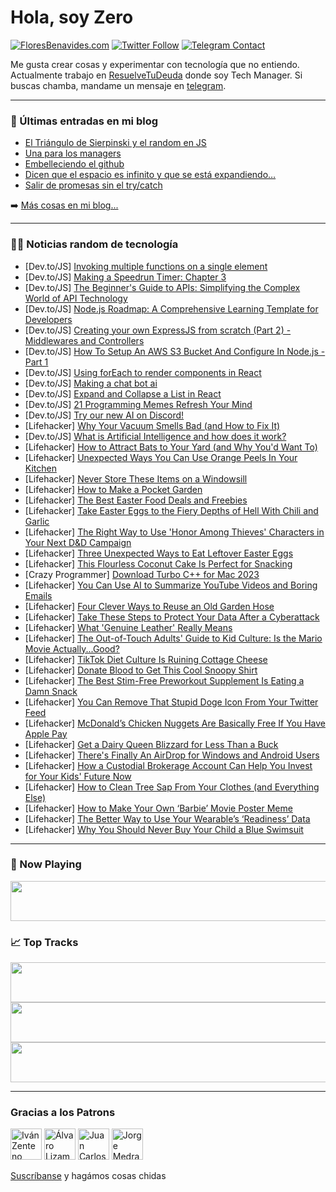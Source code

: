 # Hola, soy Zero

[![FloresBenavides.com](https://img.shields.io/website?down_message=oops&label=MiBlog&style=for-the-badge&up_message=online&url=https%3A%2F%2Ffloresbenavides.com)](https://floresbenavides.com) [![Twitter Follow](https://img.shields.io/twitter/follow/ZeroDragon?color=%231DA1F2&label=Follow&logo=twitter&logoColor=ffffff&style=for-the-badge)](https://twitter.com/zerodragon) [![Telegram Contact](https://img.shields.io/badge/escr%C3%ADbeme-ZeroDragon-%2326A5E4?style=for-the-badge&logo=telegram)](https://t.me/zerodragon)

Me gusta crear cosas y experimentar con tecnología que no entiendo.
Actualmente trabajo en [ResuelveTuDeuda](http://github.com/resuelve) donde soy Tech Manager.
Si buscas chamba, mandame un mensaje en [telegram](https://t.me/zerodragon).

---

### 📕 Últimas entradas en mi blog
<!-- BLOG-POST-LIST:START -->
- [El Triángulo de Sierpinski y el random en JS](https://floresbenavides.com/el-triangulo-de-sierpinski-y-el-random-en-js/)
- [Una para los managers](https://floresbenavides.com/una-para-los-managers/)
- [Embelleciendo el github](https://floresbenavides.com/embelleciendo-el-github/)
- [Dicen que el espacio es infinito y que se está expandiendo…](https://floresbenavides.com/dicen-que-el-espacio-es-infinito-y-que-se-esta-expandiendo/)
- [Salir de promesas sin el try/catch](https://floresbenavides.com/salir-de-promesas-sin-el-try-catch/)
<!-- BLOG-POST-LIST:END -->

➡️ [Más cosas en mi blog...](https://floresbenavides.com)

---

### 👨‍💻 Noticias random de tecnología
<!-- TECH-POSTS:START -->
- [Dev.to/JS] [Invoking multiple functions on a single element](https://dev.to/greenteaisgreat/invoking-multiple-functions-on-a-single-element-5845)
- [Dev.to/JS] [Making a Speedrun Timer: Chapter 3](https://dev.to/kevthedev/making-a-speedrun-timer-chapter-3-f8k)
- [Dev.to/JS] [The Beginner&#39;s Guide to APIs: Simplifying the Complex World of API Technology](https://dev.to/titre123/the-beginners-guide-to-apis-simplifying-the-complex-world-of-api-technology-1m6k)
- [Dev.to/JS] [Node.js Roadmap: A Comprehensive Learning Template for Developers](https://dev.to/shreyvijayvargiya/nodejs-roadmap-a-comprehensive-learning-template-for-developers-132b)
- [Dev.to/JS] [Creating your own ExpressJS from scratch &lpar;Part 2&rpar; - Middlewares and Controllers](https://dev.to/wesleymreng7/creating-your-own-expressjs-from-scratch-part-2-middlewares-and-controllers-2fbc)
- [Dev.to/JS] [How To Setup An AWS S3 Bucket And Configure In Node.js - Part 1](https://dev.to/rockyessel/how-to-setup-an-aws-s3-bucket-and-configure-in-nodejs-part-1-1bko)
- [Dev.to/JS] [Using forEach to render components in React](https://dev.to/iraklitchiglad5/using-foreach-to-render-components-in-react-4n9f)
- [Dev.to/JS] [Making a chat bot ai](https://dev.to/ghalbeyou/making-a-chat-bot-ai-384e)
- [Dev.to/JS] [Expand and Collapse a List in React](https://dev.to/iraklitchiglad5/expand-and-collapse-a-list-in-react-37j0)
- [Dev.to/JS] [21 Programming Memes Refresh Your Mind](https://dev.to/jon_snow789/21-programming-memes-refresh-your-mind-1fa0)
- [Dev.to/JS] [Try our new AI on Discord!](https://dev.to/heexy/try-our-new-ai-on-discord-2a25)
- [Lifehacker] [Why Your Vacuum Smells Bad &lpar;and How to Fix It&rpar;](https://lifehacker.com/why-your-vacuum-smells-bad-and-how-to-fix-it-1850315877)
- [Dev.to/JS] [What is Artificial Intelligence and how does it work?](https://dev.to/newslekhak/what-is-artificial-intelligence-and-how-does-it-work-2k3f)
- [Lifehacker] [How to Attract Bats to Your Yard &lpar;and Why You&#39;d Want To&rpar;](https://lifehacker.com/how-to-attract-bats-to-your-yard-and-why-youd-want-to-1850315881)
- [Lifehacker] [Unexpected Ways You Can Use Orange Peels In Your Kitchen](https://lifehacker.com/unexpected-ways-you-can-use-orange-peels-in-your-kitche-1850315885)
- [Lifehacker] [Never Store These Items on a Windowsill](https://lifehacker.com/never-store-these-items-on-a-windowsill-1850314993)
- [Lifehacker] [How to Make a Pocket Garden](https://lifehacker.com/how-to-make-a-pocket-garden-1850314990)
- [Lifehacker] [The Best Easter Food Deals and Freebies](https://lifehacker.com/the-best-easter-food-deals-and-freebies-1850305940)
- [Lifehacker] [Take Easter Eggs to the Fiery Depths of Hell With Chili and Garlic](https://lifehacker.com/take-easter-eggs-to-the-fiery-depths-of-hell-with-chili-1850313422)
- [Lifehacker] [The Right Way to Use &#39;Honor Among Thieves&#39; Characters in Your Next D&amp;D Campaign](https://lifehacker.com/the-right-way-to-use-honor-among-thieves-characters-in-1850313225)
- [Lifehacker] [Three Unexpected Ways to Eat Leftover Easter Eggs](https://lifehacker.com/three-unexpected-ways-to-eat-leftover-easter-eggs-1850312627)
- [Lifehacker] [This Flourless Coconut Cake Is Perfect for Snacking](https://lifehacker.com/this-flourless-coconut-cake-is-perfect-for-snacking-1850312613)
- [Crazy Programmer] [Download Turbo C++ for Mac 2023](https://www.thecrazyprogrammer.com/2023/04/turbo-c-for-mac.html)
- [Lifehacker] [You Can Use AI to Summarize YouTube Videos and Boring Emails](https://lifehacker.com/you-can-actually-use-ai-to-summarize-youtube-videos-and-1850311347)
- [Lifehacker] [Four Clever Ways to Reuse an Old Garden Hose](https://lifehacker.com/four-clever-ways-to-reuse-an-old-garden-hose-1850312495)
- [Lifehacker] [Take These Steps to Protect Your Data After a Cyberattack](https://lifehacker.com/take-these-steps-to-protect-your-data-after-a-cyberatta-1850304604)
- [Lifehacker] [What &#39;Genuine Leather&#39; Really Means](https://lifehacker.com/what-genuine-leather-really-means-1850309049)
- [Lifehacker] [The Out-of-Touch Adults&#39; Guide to Kid Culture: Is the Mario Movie Actually...Good?](https://lifehacker.com/the-out-of-touch-adults-guide-to-kid-culture-is-the-ma-1850309148)
- [Lifehacker] [TikTok Diet Culture Is Ruining Cottage Cheese](https://lifehacker.com/tiktok-diet-culture-is-ruining-cottage-cheese-1850308811)
- [Lifehacker] [Donate Blood to Get This Cool Snoopy Shirt](https://lifehacker.com/donate-blood-to-get-this-cool-snoopy-shirt-1850309648)
- [Lifehacker] [The Best Stim-Free Preworkout Supplement Is Eating a Damn Snack](https://lifehacker.com/the-best-stim-free-preworkout-supplement-is-eating-a-da-1850308539)
- [Lifehacker] [You Can Remove That Stupid Doge Icon From Your Twitter Feed](https://lifehacker.com/you-can-remove-that-stupid-doge-icon-from-your-twitter-1850308507)
- [Lifehacker] [McDonald’s Chicken Nuggets Are Basically Free If You Have Apple Pay](https://lifehacker.com/mcdonald-s-chicken-nuggets-are-basically-free-if-you-ha-1850308128)
- [Lifehacker] [Get a Dairy Queen Blizzard for Less Than a Buck](https://lifehacker.com/get-a-dairy-queen-blizzard-for-less-than-a-buck-1850305132)
- [Lifehacker] [There&#39;s Finally An AirDrop for Windows and Android Users](https://lifehacker.com/theres-finally-an-airdrop-for-windows-and-android-users-1850306548)
- [Lifehacker] [How a Custodial Brokerage Account Can Help You Invest for Your Kids&#39; Future Now](https://lifehacker.com/how-to-start-investing-for-your-kids-future-now-1850309774)
- [Lifehacker] [How to Clean Tree Sap From Your Clothes &lpar;and Everything Else&rpar;](https://lifehacker.com/how-to-clean-tree-sap-from-your-clothes-and-everything-1850304507)
- [Lifehacker] [How to Make Your Own ‘Barbie’ Movie Poster Meme](https://lifehacker.com/how-to-make-your-own-barbie-movie-poster-meme-1850307581)
- [Lifehacker] [The Better Way to Use Your Wearable’s ‘Readiness’ Data](https://lifehacker.com/the-better-way-to-use-your-wearable-s-readiness-data-1850304587)
- [Lifehacker] [Why You Should Never Buy Your Child a Blue Swimsuit](https://lifehacker.com/why-you-should-never-buy-your-child-a-blue-swimsuit-1850305524)<!-- TECH-POSTS:END -->

---

### 🎵 Now Playing
<a href="https://spotify-now-playing-dun.vercel.app/now-playing?open"><img src="https://spotify-now-playing-dun.vercel.app/now-playing" width="540" height="64"></a>

### 📈 Top Tracks
<a href="https://spotify-now-playing-dun.vercel.app/top-tracks?i=1&open"><img src="https://spotify-now-playing-dun.vercel.app/top-tracks?i=1" width="540" height="64"></a>
<a href="https://spotify-now-playing-dun.vercel.app/top-tracks?i=2&open"><img src="https://spotify-now-playing-dun.vercel.app/top-tracks?i=2" width="540" height="64"></a>
<a href="https://spotify-now-playing-dun.vercel.app/top-tracks?i=3&open"><img src="https://spotify-now-playing-dun.vercel.app/top-tracks?i=3" width="540" height="64"></a>

---

### Gracias a los Patrons
[<img src="https://avatars.githubusercontent.com/u/243380?v=4" alt="Iván Zenteno" width="50px">](https://github.com/k001) [<img src="https://avatars.githubusercontent.com/u/19955639?v=4" alt="Álvaro Lizama" width="50px">](https://github.com/alvarolizama) [<img src="https://avatars.githubusercontent.com/u/2718753?v=4" alt="Juan Carlos Ruiz" width="50px">](https://github.com/JuanCrg90) [<img src="https://avatars.githubusercontent.com/u/37025?v=4" alt="Jorge Medrano" width="50px">](https://github.com/h1pp1e) 

[Suscríbanse](https://www.patreon.com/zerodragon) y hagámos cosas chidas
